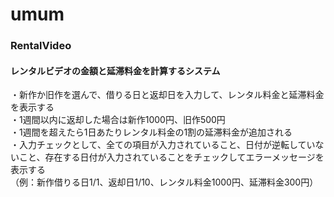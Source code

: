 # umum
### RentalVideo
#### レンタルビデオの金額と延滞料金を計算するシステム<br>
・新作か旧作を選んで、借りる日と返却日を入力して、レンタル料金と延滞料金を表示する<br>
・1週間以内に返却した場合は新作1000円、旧作500円<br>
・1週間を超えたら1日あたりレンタル料金の1割の延滞料金が追加される<br>
・入力チェックとして、全ての項目が入力されていること、日付が逆転していないこと、存在する日付が入力されていることをチェックしてエラーメッセージを表示する<br>
（例：新作借りる日1/1、返却日1/10、レンタル料金1000円、延滞料金300円）<br>
